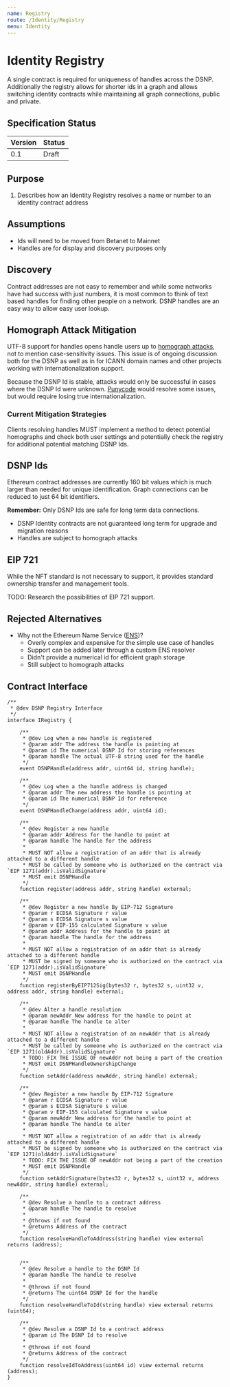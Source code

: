 ```yaml
---
name: Registry
route: /Identity/Registry
menu: Identity
---
```


# Identity Registry

A single contract is required for uniqueness of handles across the DSNP.
Additionally the registry allows for shorter ids in a graph
and allows switching identity contracts while maintaining all graph connections, public and private.       

## Specification Status

| Version | Status |
---------- | ---------
| 0.1     | Draft |

## Purpose
1. Describes how an Identity Registry resolves a name or number to an identity contract address

## Assumptions

* Ids will need to be moved from Betanet to Mainnet
* Handles are for display and discovery purposes only

## Discovery

Contract addresses are not easy to remember and while some networks have had success with just numbers,
it is most common to think of text based handles for finding other people on a network.
DSNP handles are an easy way to allow easy user lookup.

## Homograph Attack Mitigation

UTF-8 support for handles opens handle users up to [homograph attacks](https://en.wikipedia.org/wiki/IDN_homograph_attack), not to mention case-sensitivity issues.
This issue is of ongoing discussion both for the DSNP as well as in for ICANN domain names and other projects working with internationalization support.

Because the DSNP Id is stable, attacks would only be successful in cases where the DSNP Id were unknown.
[Punycode](https://en.wikipedia.org/wiki/Punycode) would resolve some issues, but would require losing true internationalization.

### Current Mitigation Strategies

Clients resolving handles MUST implement a method to detect potential homographs and check both user settings and potentially check the registry for additional potential matching DSNP Ids.

## DSNP Ids

Ethereum contract addresses are currently 160 bit values which is much larger than needed for unique identification.
Graph connections can be reduced to just 64 bit identifiers.

**Remember:** Only DSNP Ids are safe for long term data connections.

* DSNP Identity contracts are not guaranteed long term for upgrade and migration reasons
* Handles are subject to homograph attacks


## EIP 721

While the NFT standard is not necessary to support, it provides standard ownership transfer and management tools.

TODO: Research the possibilities of EIP 721 support.

## Rejected Alternatives

* Why not the Ethereum Name Service ([ENS](https://ens.domains/))?
  * Overly complex and expensive for the simple use case of handles
  * Support can be added later through a custom ENS resolver
  * Didn't provide a numerical id for efficient graph storage
  * Still subject to homograph attacks

## Contract Interface

```solidity
/**
 * @dev DSNP Registry Interface
 */
interface IRegistry {
    
    /**
     * @dev Log when a new handle is registered
     * @param addr The address the handle is pointing at
     * @param id The numerical DSNP Id for storing references
     * @param handle The actual UTF-8 string used for the handle 
     */
    event DSNPHandle(address addr, uint64 id, string handle);

    /**
     * @dev Log when a the handle address is changed
     * @param addr The new address the handle is pointing at
     * @param id The numerical DSNP Id for reference 
     */
    event DSNPHandleChange(address addr, uint64 id);

    /**
     * @dev Register a new handle
     * @param addr Address for the handle to point at
     * @param handle The handle for the address
     * 
     * MUST NOT allow a registration of an addr that is already attached to a different handle
     * MUST be called by someone who is authorized on the contract via `EIP 1271(addr).isValidSignature`
     * MUST emit DSNPHandle
     */
    function register(address addr, string handle) external;

    /**
     * @dev Register a new handle By EIP-712 Signature
     * @param r ECDSA Signature r value
     * @param s ECDSA Signature s value
     * @param v EIP-155 calculated Signature v value
     * @param addr Address for the handle to point at
     * @param handle The handle for the address
     * 
     * MUST NOT allow a registration of an addr that is already attached to a different handle
     * MUST be signed by someone who is authorized on the contract via `EIP 1271(addr).isValidSignature`
     * MUST emit DSNPHandle
     */
    function registerByEIP712Sig(bytes32 r, bytes32 s, uint32 v, address addr, string handle) external;

    /**
     * @dev Alter a handle resolution
     * @param newAddr New address for the handle to point at
     * @param handle The handle to alter
     * 
     * MUST NOT allow a registration of an newAddr that is already attached to a different handle
     * MUST be called by someone who is authorized on the contract via `EIP 1271(oldAddr).isValidSignature`
     * TODO: FIX THE ISSUE OF newAddr not being a part of the creation
     * MUST emit DSNPHandleOwnershipChange
     */
    function setAddr(address newAddr, string handle) external;

    /**
     * @dev Register a new handle By EIP-712 Signature
     * @param r ECDSA Signature r value
     * @param s ECDSA Signature s value
     * @param v EIP-155 calculated Signature v value
     * @param newAddr New address for the handle to point at
     * @param handle The handle to alter
     * 
     * MUST NOT allow a registration of an addr that is already attached to a different handle
     * MUST be signed by someone who is authorized on the contract via `EIP 1271(oldAddr).isValidSignature`
     * TODO: FIX THE ISSUE OF newAddr not being a part of the creation
     * MUST emit DSNPHandle
     */
    function setAddrSignature(bytes32 r, bytes32 s, uint32 v, address newAddr, string handle) external;

    /**
     * @dev Resolve a handle to a contract address
     * @param handle The handle to resolve
     * 
     * @throws if not found
     * @returns Address of the contract
     */
    function resolveHandleToAddress(string handle) view external returns (address);


    /**
     * @dev Resolve a handle to the DSNP Id
     * @param handle The handle to resolve
     * 
     * @throws if not found
     * @returns The uint64 DSNP Id for the handle
     */
    function resolveHandleToId(string handle) view external returns (uint64);

    /**
     * @dev Resolve a DSNP Id to a contract address
     * @param id The DSNP Id to resolve
     * 
     * @throws if not found
     * @returns Address of the contract
     */
    function resolveIdToAddress(uint64 id) view external returns (address);
}
```

